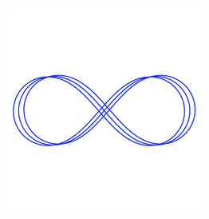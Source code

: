 <div style="display: flex; justify-content: center; align-items: center; height: 100vh;">
  <img src="./.github/assets/Logo.png" alt="GymSync Logo" />
</div>

# GymSync - Show your gym workouts on Discord with RPC
---

[Mobile App](./apps/mobile_app) |
[Presence Desktop](./apps/presence) |
[Host your own backend](#hosting-the-backend-online)

# Get Started

## Install the APK
1. Go to [/mobile_app](./apps/mobile_app)
2. Build and download at your device
3. Follow the steps in [Hosting the backend online](#hosting-the-backend-online)
4. Then follow [Setting up Presence](#setting-up-presence)
5. Ready to use!

## Hosting the backend online
1. Create an account at [vercel.com](https://vercel.com)
2. Fork this repository
3. Connect your GitHub account to Vercel
4. Create a new project with your fork, setting the "Root Directory" to: `apps/backend/`
5. Click Deploy, then create the `.env` files in `apps/mobile_app` and `apps/presence`, setting the backend URL to the one generated by Vercel

## Setting up Presence
1. Set up your environments at .env and compile the project to binaries and run or run it from the source code (you'll need to keep it running)
2. Keep Discord open at all times (it can be in the background)
3. Log in to Discord and the app will run in the background

---

### Supported Platforms
[![Windows](https://img.shields.io/badge/Windows-0078D6?style=for-the-badge&logo=windows&logoColor=white)]()
[![Android](https://img.shields.io/badge/Android-3DDC84?style=for-the-badge&logo=android&logoColor=white)]()

### Tested with:
<div style="text-align: center;">
  <img src="./.github/assets/S23-FE.png" alt="Samsung S23 FE" style="margin: 10px;" />
  <img src="./.github/assets/Samsung.png" alt="Samsung Logo" style="margin: 10px;" />
</div>

## License
![MIT License](https://img.shields.io/badge/MIT-green?style=for-the-badge)

# By: [TheusHen](https://theushen.me)